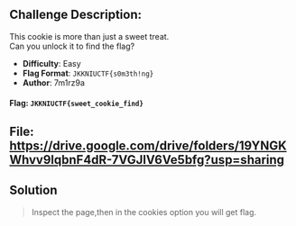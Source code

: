 ## Challenge Description: 
This cookie is more than just a sweet treat.  
Can you unlock it to find the flag?

- **Difficulty**: Easy
- **Flag Format**: `JKKNIUCTF{s0m3th!ng}`
- **Author**: 7m1rz9a

#### **Flag**: `JKKNIUCTF{sweet_cookie_find}`
## File: https://drive.google.com/drive/folders/19YNGKWhvv9lqbnF4dR-7VGJlV6Ve5bfg?usp=sharing

## Solution
> Inspect the page,then in the cookies option you will get flag.

